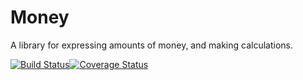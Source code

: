 # Money
A library for expressing amounts of money, and making calculations.

[![Build Status](https://travis-ci.org/commercie/money.svg?branch=master)](https://travis-ci.org/commercie/money)[![Coverage Status](https://coveralls.io/repos/commercie/money/badge.svg?branch=master)](https://coveralls.io/r/commercie/money?branch=master)
